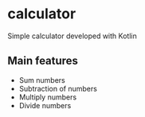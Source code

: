 # calculator
Simple calculator developed with Kotlin

## Main features
- Sum numbers
- Subtraction of numbers
- Multiply numbers
- Divide numbers
